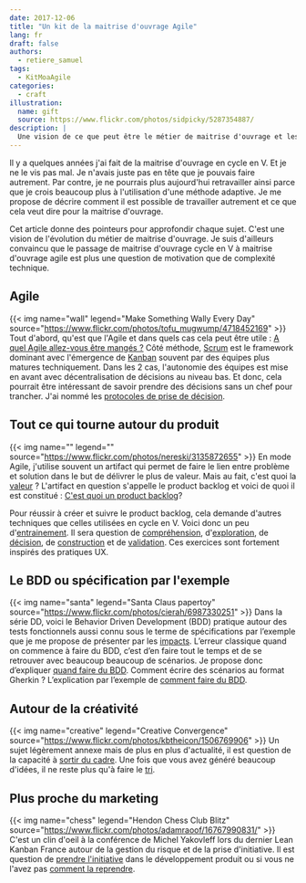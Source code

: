 ```yaml
---
date: 2017-12-06
title: "Un kit de la maitrise d'ouvrage Agile"
lang: fr
draft: false
authors:
  - retiere_samuel
tags:
  - KitMoaAgile
categories:
  - craft
illustration:
  name: gift
  source: https://www.flickr.com/photos/sidpicky/5287354887/
description: |
  Une vision de ce que peut être le métier de maitrise d'ouvrage et les clés pour y aller.
---
```

Il y a quelques années j'ai fait de la maitrise d'ouvrage en cycle en V. Et je ne le vis pas mal. Je n'avais juste pas en tête que je pouvais faire autrement. Par contre, je ne pourrais plus aujourd'hui retravailler ainsi parce que je crois beaucoup plus à l'utilisation d'une méthode adaptive. Je me propose de décrire comment il est possible de travailler autrement et ce que cela veut dire pour la maitrise d'ouvrage.

Cet article donne des pointeurs pour approfondir chaque sujet. C'est une vision de l'évolution du métier de maitrise d'ouvrage. Je suis d'ailleurs convaincu que le passage de maitrise d'ouvrage cycle en V à maitrise d'ouvrage agile est plus une question de motivation que de complexité technique. 

## Agile
{{< img name="wall" legend="Make Something Wally Every Day" source="https://www.flickr.com/photos/tofu_mugwump/4718452169" >}}
Tout d'abord, qu'est que l'Agile et dans quels cas cela peut être utile : [A quel Agile allez-vous être mangés ?]
Côté méthode, [Scrum] est le framework dominant avec l'émergence de [Kanban] souvent par des équipes plus matures techniquement. Dans les 2 cas, l'autonomie des équipes est mise en avant avec décentralisation de décisions au niveau bas. Et donc, cela pourrait être intéressant de savoir prendre des décisions sans un chef pour trancher. J'ai nommé les [protocoles de prise de décision].

## Tout ce qui tourne autour du produit
{{< img name="" legend="" source="https://www.flickr.com/photos/nereski/3135872655" >}}
En mode Agile, j'utilise souvent un artifact qui permet de faire le lien entre problème et solution dans le but de délivrer le plus de valeur. Mais au fait, c'est quoi la [valeur] ? L'artifact en question s'appelle le product backlog et voici de quoi il est constitué : [C'est quoi un product backlog]?

Pour réussir à créer et suivre le product backlog, cela demande d'autres techniques que celles utilisées en cycle en V. Voici donc un peu d'[entrainement]. Il sera question de [compréhension], d'[exploration], de [décision], de [construction] et de [validation]. Ces exercices sont fortement inspirés des pratiques UX.
 
## Le BDD ou spécification par l'exemple
{{< img name="santa" legend="Santa Claus papertoy" source="https://www.flickr.com/photos/cierah/6987330251" >}}
Dans la série DD, voici le Behavior Driven Development (BDD) pratique autour des tests fonctionnels aussi connu sous le terme de spécifications par l’exemple que je me propose de présenter par les [impacts]. L’erreur classique quand on commence à faire du BDD, c’est d’en faire tout le temps et de se retrouver avec beaucoup beaucoup de scénarios. Je propose donc d’expliquer [quand faire du BDD]. Comment écrire des scénarios au format Gherkin ? L’explication par l’exemple de [comment faire du BDD].
 
## Autour de la créativité
{{< img name="creative" legend="Creative Convergence" source="https://www.flickr.com/photos/kbtheicon/1506769906" >}}
Un sujet légèrement annexe mais de plus en plus d'actualité, il est question de la capacité à [sortir du cadre]. Une fois que vous avez généré beaucoup d'idées, il ne reste plus qu'à faire le [tri].
 
## Plus proche du marketing
{{< img name="chess" legend="Hendon Chess Club Blitz" source="https://www.flickr.com/photos/adamraoof/16767990831/" >}}
C'est un clin d'oeil à la conférence de Michel Yakovleff lors du dernier Lean Kanban France autour de la gestion du risque et de la prise d'initiative. Il est question de [prendre l'initiative] dans le développement produit ou si vous ne l'avez pas [comment la reprendre].

[A quel Agile allez-vous être mangés ?]: /articles/2017-11-15-agile/
[Scrum]: /articles/2017-11-21-scrum/
[Kanban]: /articles/2017-12-05-kanban/
[protocoles de prise de décision]: articles/2017-03-06-decisions_making/
[valeur]: /articles/2017-12-06-valeur/

[C'est quoi un product backlog]: /articles/2016-11-09-product_backlog/
[entrainement]: /articles/2016-11-24-katastrophe_0_pourquoi/
[compréhension]: /articles/2016-11-24-katastrophe_1_share/
[exploration]: /2016-11-24-katastrophe_2_diverge/
[décision]: /articles/2016-11-24-katastrophe_3_converge/
[construction]: /articles/2016-11-24-katastrophe_4_build/
[validation]: /articles/2016-12-05-katastrophe_5_validate/

[impacts]: /articles/2017-11-01-introduction_bdd/
[quand faire du BDD]: /articles/2017-11-01-quand_faire_bdd/
[comment faire du BDD]: /articles/2017-11-01-comment_gherkin_bdd/

[sortir du cadre]: /articles/2017-03-08-divergent_thinking/
[tri]: /articles/2017-04-04-convergent_thinking/

[prendre l'initiative]: /articles/2017-01-16-tactique_theorique_attaque/
[comment la reprendre]: /articles/2017-01-25-tactique_theorique_defense/